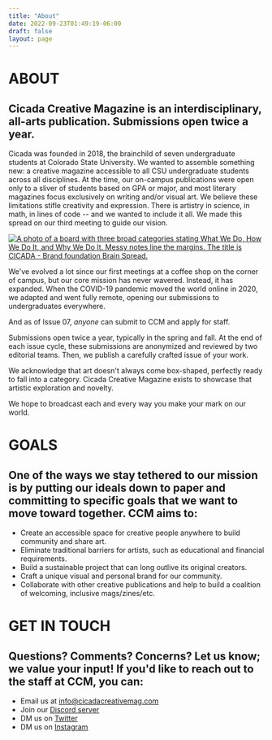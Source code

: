 ```yaml
---
title: "About"
date: 2022-09-23T01:49:19-06:00
draft: false
layout: page
---
```


# ABOUT

## Cicada Creative Magazine is an interdisciplinary, all-arts publication. Submissions open twice a year.

Cicada was founded in 2018, the brainchild of seven undergraduate students at Colorado State University. We wanted to assemble something new: a creative magazine accessible to all CSU undergraduate students across all disciplines. At the time, our on-campus publications were open only to a sliver of students based on GPA or major, and most literary magazines focus exclusively on writing and/or visual art. We believe these limitations stifle creativity and expression. There is artistry in science, in math, in lines of code -- and we wanted to include it all. We made this spread on our third meeting to guide our vision.

<a href="/images/brainspread.png" data-lightbox="about" ><img src="/images/brainspread.png" class="img-fluid float-start" style="max-height: 35rem" alt="A photo of a board with three broad categories stating What We Do, How We Do It, and Why We Do It. Messy notes line the margins. The title is CICADA - Brand foundation Brain Spread."> </a> <br>

We've evolved a lot since our first meetings at a coffee shop on the corner of campus, but our core mission has never wavered. Instead, it has expanded. When the COVID-19 pandemic moved the world online in 2020, we adapted and went fully remote, opening our submissions to undergraduates everywhere. 

And as of Issue 07, *anyone* can submit to CCM and apply for staff.

Submissions open twice a year, typically in the spring and fall. At the end of each issue cycle, these submissions are anonymized and reviewed by two editorial teams. Then, we publish a carefully crafted issue of your work.

We acknowledge that art doesn't always come box-shaped, perfectly ready to fall into a category. Cicada Creative Magazine exists to showcase that artistic exploration and novelty.

We hope to broadcast each and every way you make your mark on our world.

<div class="row">

<div class="col-sm-8">

# GOALS
## One of the ways we stay tethered to our mission is by putting our ideals down to paper and committing to specific goals that we want to move toward together. CCM aims to:

- Create an accessible space for creative people anywhere to build community and share art.
- Eliminate traditional barriers for artists, such as educational and financial requirements.
- Build a sustainable project that can long outlive its original creators.
- Craft a unique visual and personal brand for our community.
- Collaborate with other creative publications and help to build a coalition of welcoming, inclusive mags/zines/etc.

</div>

<div class="col-sm-4">

# GET IN TOUCH
## Questions? Comments? Concerns? Let us know; we value your input! If you'd like to reach out to the staff at CCM, you can:
- Email us at <u>[info@cicadacreativemag.com](mailto:info@cicadacreativemag.com)</u>
- Join our <u>[Discord server](https://discord.gg/sgneFPdpNh)</u>
- DM us on <u>[Twitter](https://twitter.com/cicadacreatemag)</u>
- DM us on <u>[Instagram](https://www.instagram.com/cicadacreativemag/)</u>
</div>

</div>